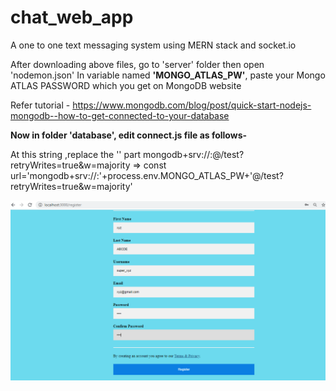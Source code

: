 # chat_web_app
A one to one text messaging system using MERN stack and socket.io

After downloading above files,
go to 'server' folder then open 'nodemon.json'
In variable named **'MONGO_ATLAS_PW'**, paste your Mongo ATLAS PASSWORD which you get on MongoDB website

Refer tutorial - https://www.mongodb.com/blog/post/quick-start-nodejs-mongodb--how-to-get-connected-to-your-database


**Now in folder 'database', edit connect.js file as follows-**

At this string ,replace the '<password>' part
mongodb+srv://<username>:<password>@<your-cluster-url>/test?retryWrites=true&w=majority
=> const url='mongodb+srv://<username>:'+process.env.MONGO_ATLAS_PW+'@<your-cluster-url>/test?retryWrites=true&w=majority'

![Image Register](./s1.png)
